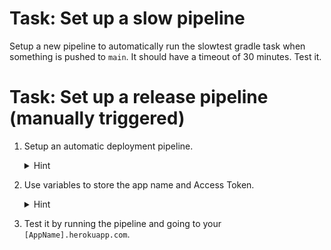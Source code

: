 
# Task: Set up a slow pipeline

Setup a new pipeline to automatically run the slowtest gradle task when something
is pushed to `main`. It should have a timeout of 30 minutes. Test it.

# Task: Set up a release pipeline (manually triggered)

1. Setup an automatic deployment pipeline.
    <details>
      <summary>Hint</summary>

    Instructions on how to deploy can be found in the repo `README.md`.
    </details>
2. Use variables to store the app name and Access Token.
    <details>
      <summary>Hint</summary>

    ```yaml
    variables:
      - name: "AppName"
        value: ""
      - name: "PAT"
        value: ""
        readonly: true
    ```

    </details>
3. Test it by running the pipeline and going to your `[AppName].herokuapp.com`.
